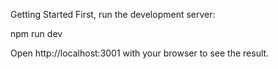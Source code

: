 Getting Started
First, run the development server:

npm run dev

Open http://localhost:3001 with your browser to see the result.
